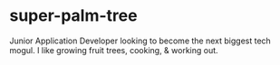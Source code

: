 # super-palm-tree
Junior Application Developer looking to become the next biggest tech mogul.
I like growing fruit trees, cooking, & working out.
